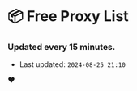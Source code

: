 # :package: Free Proxy List
### Updated every 15 minutes.

- Last updated: `2024-08-25 21:10`

:heart:

